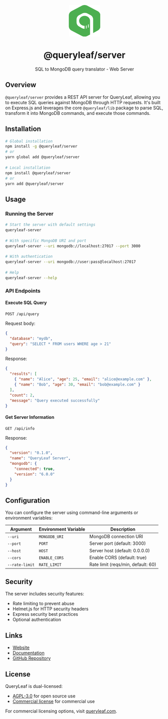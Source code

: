 <p align="center">
  <img src="https://raw.githubusercontent.com/beekeeper-studio/queryleaf/main/logo-transparent-bg-green-shape.png" width="100" height="100" alt="QueryLeaf Logo">
</p>

<h1 align="center">@queryleaf/server</h1>

<p align="center">SQL to MongoDB query translator - Web Server</p>

## Overview

`@queryleaf/server` provides a REST API server for QueryLeaf, allowing you to execute SQL queries against MongoDB through HTTP requests. It's built on Express.js and leverages the core `@queryleaf/lib` package to parse SQL, transform it into MongoDB commands, and execute those commands.

## Installation

```bash
# Global installation
npm install -g @queryleaf/server
# or
yarn global add @queryleaf/server

# Local installation
npm install @queryleaf/server
# or
yarn add @queryleaf/server
```

## Usage

### Running the Server

```bash
# Start the server with default settings
queryleaf-server

# With specific MongoDB URI and port
queryleaf-server --uri mongodb://localhost:27017 --port 3000

# With authentication
queryleaf-server --uri mongodb://user:pass@localhost:27017

# Help
queryleaf-server --help
```

### API Endpoints

#### Execute SQL Query

```
POST /api/query
```

Request body:
```json
{
  "database": "mydb",
  "query": "SELECT * FROM users WHERE age > 21"
}
```

Response:
```json
{
  "results": [
    { "name": "Alice", "age": 25, "email": "alice@example.com" },
    { "name": "Bob", "age": 30, "email": "bob@example.com" }
  ],
  "count": 2,
  "message": "Query executed successfully"
}
```

#### Get Server Information

```
GET /api/info
```

Response:
```json
{
  "version": "0.1.0",
  "name": "QueryLeaf Server",
  "mongodb": {
    "connected": true,
    "version": "6.0.0"
  }
}
```

## Configuration

You can configure the server using command-line arguments or environment variables:

| Argument       | Environment Variable | Description                      |
|----------------|----------------------|----------------------------------|
| `--uri`        | `MONGODB_URI`        | MongoDB connection URI           |
| `--port`       | `PORT`               | Server port (default: 3000)      |
| `--host`       | `HOST`               | Server host (default: 0.0.0.0)   |
| `--cors`       | `ENABLE_CORS`        | Enable CORS (default: true)      |
| `--rate-limit` | `RATE_LIMIT`         | Rate limit (reqs/min, default: 60) |

## Security

The server includes security features:
- Rate limiting to prevent abuse
- Helmet.js for HTTP security headers
- Express security best practices
- Optional authentication

## Links

- [Website](https://queryleaf.com)
- [Documentation](https://queryleaf.com/docs)
- [GitHub Repository](https://github.com/beekeeper-studio/queryleaf)

## License

QueryLeaf is dual-licensed:

- [AGPL-3.0](https://github.com/beekeeper-studio/queryleaf/blob/main/LICENSE.md) for open source use
- [Commercial license](https://github.com/beekeeper-studio/queryleaf/blob/main/COMMERCIAL_LICENSE.md) for commercial use

For commercial licensing options, visit [queryleaf.com](https://queryleaf.com).